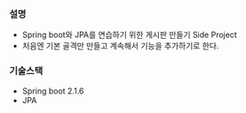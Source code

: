 ### 설명
- Spring boot와 JPA를 연습하기 위한 게시판 만들기 Side Project
- 처음엔 기본 골격만 만들고 계속해서 기능을 추가하기로 한다.

### 기술스택
- Spring boot 2.1.6
- JPA